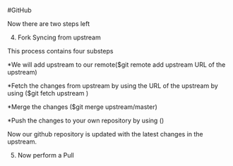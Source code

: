#GitHub

Now there are two steps left

4. Fork Syncing from upstream

This process contains four substeps

*We will add upstream to our remote($git remote add upstream URL of the upstream)

*Fetch the changes from upstream by using the URL of the upstream by using ($git fetch upstream )

*Merge the changes ($git merge upstream/master)

*Push the changes to your own repository by using ()

Now our github repository is updated with the latest changes in the upstream.


5. Now perform a Pull 


